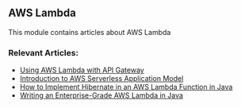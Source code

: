 ## AWS Lambda

This module contains articles about AWS Lambda

### Relevant Articles: 
- [Using AWS Lambda with API Gateway](https://www.surya.com/aws-lambda-api-gateway)
- [Introduction to AWS Serverless Application Model](https://www.surya.com/aws-serverless)
- [How to Implement Hibernate in an AWS Lambda Function in Java](https://www.surya.com/java-aws-lambda-hibernate)
- [Writing an Enterprise-Grade AWS Lambda in Java](https://www.surya.com/java-enterprise-aws-lambda)
